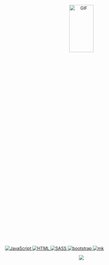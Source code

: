 <p align="center">
<a href="https://github.com/insidesoul">
<img align="center" alt="GIF" src="https://c.tenor.com/rePDfDWO3XoAAAAC/hacking.gif" width="40%" height="20%" />
</p>


![JavaScript](https://img.shields.io/badge/-JavaScript-090909?style=for-the-badge&logo=javascript)   ![HTML](https://img.shields.io/badge/-HTML-090909?style=for-the-badge&logo=HTML5) ![SASS](https://img.shields.io/badge/-Sass-090909?style=for-the-badge&logo=sass) ![bootstrap](https://img.shields.io/badge/-bootstrap-090909?style=for-the-badge&logo=bootstrap) ![mk](https://img.shields.io/badge/-mk-090909?style=for-the-badge&logo=Markdown)

<p align="center">
<a  href="https://www.codewars.com/users/insidesoul"><img  src="https://www.codewars.com/users/insidesoul/badges/large" width="" /></a>
</p>
